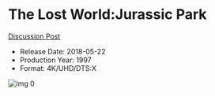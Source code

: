 # The Lost World:Jurassic Park

[Discussion Post](https://www.avsforum.com/threads/bass-eq-for-filtered-movies.2995212/post-56894508)

* Release Date: 2018-05-22
* Production Year: 1997
* Format: 4K/UHD/DTS:X

![img 0](https://i.imgur.com/fKiTH6j.jpg)

